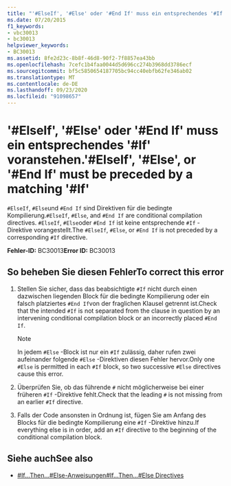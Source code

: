 ```yaml
---
title: "'#ElseIf', '#Else' oder '#End If' muss ein entsprechendes '#If' voranstehen."
ms.date: 07/20/2015
f1_keywords:
- vbc30013
- bc30013
helpviewer_keywords:
- BC30013
ms.assetid: 8fe2d23c-8b8f-46d8-90f2-7f8857ea43bb
ms.openlocfilehash: 7cefc1b4faa0044d5d696cc274b3968dd3786ecf
ms.sourcegitcommit: bf5c5850654187705bc94cc40ebfb62fe346ab02
ms.translationtype: MT
ms.contentlocale: de-DE
ms.lasthandoff: 09/23/2020
ms.locfileid: "91098657"
---
```

# <a name="elseif-else-or-end-if-must-be-preceded-by-a-matching-if"></a><span data-ttu-id="3316f-102">'#ElseIf', '#Else' oder '#End If' muss ein entsprechendes '#If' voranstehen.</span><span class="sxs-lookup"><span data-stu-id="3316f-102">'#ElseIf', '#Else', or '#End If' must be preceded by a matching '#If'</span></span>

<span data-ttu-id="3316f-103">`#ElseIf`, `#Else`und `#End If` sind Direktiven für die bedingte Kompilierung.</span><span class="sxs-lookup"><span data-stu-id="3316f-103">`#ElseIf`, `#Else`, and `#End If` are conditional compilation directives.</span></span> <span data-ttu-id="3316f-104">`#ElseIf`, `#Else`oder `#End If` ist keine entsprechende `#If` -Direktive vorangestellt.</span><span class="sxs-lookup"><span data-stu-id="3316f-104">The `#ElseIf`, `#Else`, or `#End If` is not preceded by a corresponding `#If` directive.</span></span>  
  
 <span data-ttu-id="3316f-105">**Fehler-ID:** BC30013</span><span class="sxs-lookup"><span data-stu-id="3316f-105">**Error ID:** BC30013</span></span>  
  
## <a name="to-correct-this-error"></a><span data-ttu-id="3316f-106">So beheben Sie diesen Fehler</span><span class="sxs-lookup"><span data-stu-id="3316f-106">To correct this error</span></span>  
  
1. <span data-ttu-id="3316f-107">Stellen Sie sicher, dass das beabsichtigte `#If` nicht durch einen dazwischen liegenden Block für die bedingte Kompilierung oder ein falsch platziertes `#End If`von der fraglichen Klausel getrennt ist.</span><span class="sxs-lookup"><span data-stu-id="3316f-107">Check that the intended `#If` is not separated from the clause in question by an intervening conditional compilation block or an incorrectly placed `#End If`.</span></span>  
  
    > [!NOTE]
    > <span data-ttu-id="3316f-108">In jedem `#Else` -Block ist nur ein `#If` zulässig, daher rufen zwei aufeinander folgende `#Else` -Direktiven diesen Fehler hervor.</span><span class="sxs-lookup"><span data-stu-id="3316f-108">Only one `#Else` is permitted in each `#If` block, so two successive `#Else` directives cause this error.</span></span>  
  
2. <span data-ttu-id="3316f-109">Überprüfen Sie, ob das führende `#` nicht möglicherweise bei einer früheren `#If` -Direktive fehlt.</span><span class="sxs-lookup"><span data-stu-id="3316f-109">Check that the leading `#` is not missing from an earlier `#If` directive.</span></span>  
  
3. <span data-ttu-id="3316f-110">Falls der Code ansonsten in Ordnung ist, fügen Sie am Anfang des Blocks für die bedingte Kompilierung eine `#If` -Direktive hinzu.</span><span class="sxs-lookup"><span data-stu-id="3316f-110">If everything else is in order, add an `#If` directive to the beginning of the conditional compilation block.</span></span>  
  
## <a name="see-also"></a><span data-ttu-id="3316f-111">Siehe auch</span><span class="sxs-lookup"><span data-stu-id="3316f-111">See also</span></span>

- [<span data-ttu-id="3316f-112">#If...Then...#Else-Anweisungen</span><span class="sxs-lookup"><span data-stu-id="3316f-112">#If...Then...#Else Directives</span></span>](../language-reference/directives/if-then-else-directives.md)
